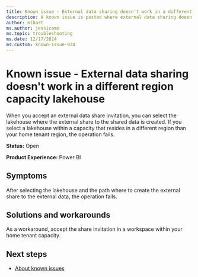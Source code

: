 ```yaml
---
title: Known issue - External data sharing doesn't work in a different region capacity lakehouse
description: A known issue is posted where external data sharing doesn't work in a different region capacity lakehouse.
author: mihart
ms.author: jessicamo
ms.topic: troubleshooting  
ms.date: 12/17/2024
ms.custom: known-issue-934
---
```


# Known issue - External data sharing doesn't work in a different region capacity lakehouse

When you accept an external data share invitation, you can select the lakehouse where the external share to the shared data is created. If you select a lakehouse within a capacity that resides in a different region than your home tenant region, the operation fails.

**Status:** Open

**Product Experience:** Power BI

## Symptoms

After selecting the lakehouse and the path where to create the external share to the external data, the operation fails.

## Solutions and workarounds

As a workaround, accept the share invitation in a workspace within your home tenant capacity.

## Next steps

- [About known issues](https://support.fabric.microsoft.com/known-issues)

